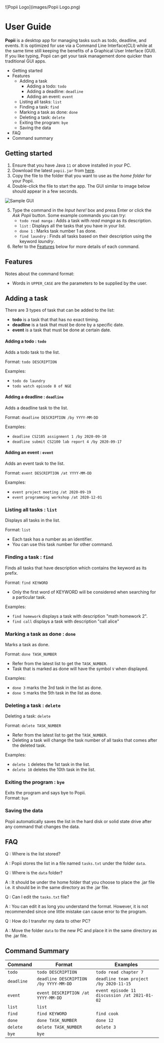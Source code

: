 ![Popii Logo](images/Popii Logo.png)

# User Guide

**Popii** is a desktop app for managing tasks such as todo, deadline, and events.
It is optimized for use via a Command Line Interface(CLI) while at the same
time still keeping the benefits of a Graphical User Interface (GUI). If you
like typing, Popii can get your task management done quicker than traditional
GUI apps.

- Getting started
- Features
  - Adding a task
    - Adding a todo: `todo`
    - Adding a deadline: `deadline`
    - Adding an event: `event`
  - Listing all tasks: `list`
  - Finding a task: `find`
  - Marking a task as done: `done`
  - Deleting a task: `delete`
  - Exiting the program: `bye`
  - Saving the data
- FAQ
- Command summary

## Getting started

1. Ensure that you have Java `11` or above installed in your PC.
2. Download the latest `popii.jar` from [here](https://github.com/michael-setia/ip/releases/tag/v0.1).
3. Copy the file to the folder that you want to use as the *home folder* for your Popii.
4. Double-click the file to start the app. The GUI similar to image below should appear in a few seconds.

![Sample GUI](images/SampleUi.png)

5. Type the command in the *Input here!* box and press Enter or click the *Ask Popii* button.
   Some example commands you can try:
   - `todo read manga` : Adds a task with *read manga* as its description.
   - `list` : Displays all the tasks that you have in your list.
   - `done 1` : Marks task number 1 as done.
   - `find laundry` : Finds all tasks based on their description using the keyword *laundry*.
6. Refer to the [Features](https://michael-setia.github.io/ip/#features) below for more details of each command.  

## Features 

Notes about the command format:

- Words in `UPPER_CASE` are the parameters to be supplied by the user.

## Adding a task

There are 3 types of task that can be added to the list:

- **todo** is a task that that has no exact timing.
- **deadline** is a task that must be done by a specific date.
- **event** is a task that must be done at certain date.

#### Adding a todo : `todo`

Adds a todo task to the list.  

Format: `todo DESCRIPTION`  

Examples:

- `todo do laundry`
- `todo watch episode 8 of NGE`

#### Adding a deadline : `deadline`

Adds a deadline task to the list.  

Format: `deadline DESCRIPTION /by YYYY-MM-DD`  

Examples:

- `deadline CS2105 assignment 1 /by 2020-09-10`
- `deadline submit CS2100 lab report 4 /by 2020-09-17`

#### Adding an event : `event`

Adds an event task to the list.  

Format: `event DESCRIPTION /at YYYY-MM-DD`  

Examples:

- `event project meeting /at 2020-09-19`
- `event programming workshop /at 2020-12-01`

### Listing all tasks : `list`

Displays all tasks in the list.  

Format: `list`

- Each task has a number as an identifier.
- You can use this task number for other command.

### Finding a task : `find`

Finds all tasks that have description which contains the keyword as its prefix.  

Format: `find KEYWORD`

- Only the first word of KEYWORD will be considered when searching for a particular task.
  
Examples:

- `find homework` displays a task with description "math homework 2".
- `find call` displays a task with description "call alice"

### Marking a task as done : `done`

Marks a task as done.  

Format: `done TASK_NUMBER`

- Refer from the latest list to get the `TASK_NUMBER`.
- Task that is marked as done will have the symbol `V` when displayed.
  
Examples:

- `done 3` marks the 3rd task in the list as done.
- `done 5` marks the 5th task in the list as done.

### Deleting a task : `delete`

Deleting a task: `delete`  

Format: `delete TASK_NUMBER`

- Refer from the latest list to get the `TASK_NUMBER`.
- Deleting a task will change the task number of all tasks that comes after the deleted task.
  
Examples:

- `delete 1` deletes the 1st task in the list.
- `delete 10` deletes the 10th task in the list.

### Exiting the program : `bye`

Exits the program and says bye to Popii.  
Format: `bye`

### Saving the data

Popii automatically saves the list in the hard disk or solid state drive after any command that changes the 
data.

## FAQ

Q : Where is the list stored?  

A : Popii stores the list in a file named `tasks.txt` under the folder `data`.

Q : Where is the `data` folder?  

A : It should be under the home folder that you choose to place the .jar file i.e. it should be in the same directory as the .jar file.

Q : Can I edit the `tasks.txt` file?  

A : You can edit it as long you understand the format. However, it is not recommended since one little mistake can cause error to the program.

Q : How do I transfer my data to other PC?  

A : Move the folder `data` to the new PC and place it in the same directory as the .jar file.

## Command Summary

Command | Format | Examples
------- | ------ | --------
`todo` | `todo DESCRIPTION` | `todo read chapter 7`
`deadline` | `deadline DESCRIPTION /by YYYY-MM-DD` | `deadline team project /by 2020-11-15`
`event` | `event DESCRIPTION /at YYYY-MM-DD` | `event episode 11 discussion /at 2021-01-02`
`list` | `list` | 
`find` | `find KEYWORD` | `find cook`
`done` | `done TASK_NUMBER` | `done 12`
`delete` | `delete TASK_NUMBER` | `delete 3`
`bye` | `bye` | 